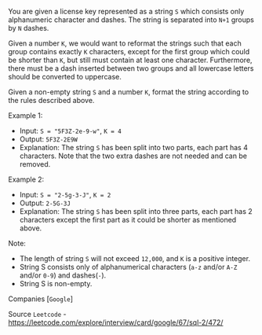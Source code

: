 You are given a license key represented as a string `S` which consists only alphanumeric character and dashes. The string is separated into `N+1` groups by `N` dashes.

Given a number `K`, we would want to reformat the strings such that each group contains exactly `K` characters, except for the first group which could be shorter than `K`, but still must contain at least one character. Furthermore, there must be a dash inserted between two groups and all lowercase letters should be converted to uppercase.

Given a non-empty string `S` and a number `K`, format the string according to the rules described above.

Example 1:
- Input: `S = "5F3Z-2e-9-w"`, `K = 4`
- Output: `5F3Z-2E9W`
- Explanation: The string `S` has been split into two parts, each part has 4 characters. Note that the two extra dashes are not needed and can be removed.

Example 2:
- Input: `S = "2-5g-3-J"`, `K = 2`
- Output: `2-5G-3J`
- Explanation: The string `S` has been split into three parts, each part has 2 characters except the first part as it could be shorter as mentioned above.

Note:
- The length of string `S` will not exceed `12,000`, and `K` is a positive integer.
- String S consists only of alphanumerical characters (`a-z` and/or `A-Z` and/or `0-9`) and dashes(`-`).
- String S is non-empty.

Companies [`Google`]

Source `Leetcode` - https://leetcode.com/explore/interview/card/google/67/sql-2/472/